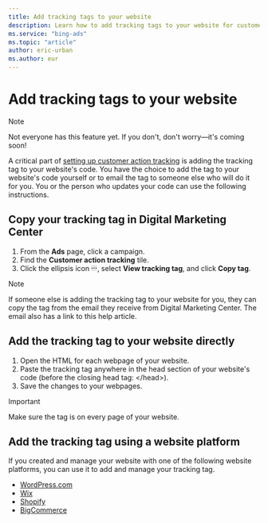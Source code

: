 ```yaml
---
title: Add tracking tags to your website
description: Learn how to add tracking tags to your website for customer action tracking in Digital Marketing Center.
ms.service: "bing-ads"
ms.topic: "article"
author: eric-urban
ms.author: eur
---
```


# Add tracking tags to your website

> [!NOTE]
> Not everyone has this feature yet. If you don't, don't worry—it's coming soon!

A critical part of [setting up customer action tracking](./hlp_DMC_CONC_CAT_Intro.md) is adding the tracking tag to your website's code. You have the choice to add the tag to your website's code yourself or to email the tag to someone else who will do it for you. You or the person who updates your code can use the following instructions.

## Copy your tracking tag in Digital Marketing Center

1. From the **Ads** page, click a campaign.
1. Find the **Customer action tracking** tile.
1. Click the ellipsis icon ![More information icon](../images/BA_ScreenCap_DeliveryDetails.png), select **View tracking tag**, and click **Copy tag**.

> [!NOTE]
> If someone else is adding the tracking tag to your website for you, they can copy the tag from the email they receive from Digital Marketing Center. The email also has a link to this help article.

## Add the tracking tag to your website directly

1. Open the HTML for each webpage of your website.
1. Paste the tracking tag anywhere in the head section of your website's code (before the closing head tag: &lt;/head&gt;).
1. Save the changes to your webpages.

> [!IMPORTANT]
> Make sure the tag is on every page of your website.

## Add the tracking tag using a website platform

If you created and manage your website with one of the following website platforms, you can use it to add and manage your tracking tag.

- [WordPress.com](./hlp_DMC_PROC_CAT_WebPlatform_WordPress.md)
- [Wix](./hlp_DMC_PROC_CAT_WebPlatform_Wix.md)
- [Shopify](./hlp_DMC_PROC_CAT_WebPlatform_Shopify.md)
- [BigCommerce](./hlp_DMC_PROC_CAT_WebPlatform_BigCommerce.md)


